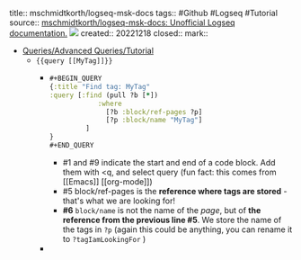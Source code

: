 title:: mschmidtkorth/logseq-msk-docs
tags:: #Github #Logseq #Tutorial 
source:: [mschmidtkorth/logseq-msk-docs: Unofficial Logseq documentation.](https://github.com/mschmidtkorth/logseq-msk-docs) ![](https://img.shields.io/github/stars/mschmidtkorth/logseq-msk-docs)
created:: 20221218
closed:: 
mark::

- [Queries/Advanced Queries/Tutorial](https://mschmidtkorth.github.io/logseq-msk-docs/#/page/queries%2Fadvanced%20queries%2Ftutorial)
  - `{{query [[MyTag]]}}`
    - ```clojure
      #+BEGIN_QUERY
      {:title "Find tag: MyTag"
      :query [:find (pull ?b [*])
                  :where
                    [?b :block/ref-pages ?p]
                    [?p :block/name "MyTag"]
      	       ]
      }
      #+END_QUERY
      ```
      - \#1 and \#9 indicate the start and end of a code block. Add them with <q, and select query (fun fact: this comes from [[Emacs]] [[org-mode]])
      - \#5 block/ref-pages is the **reference where tags are stored** - that's what we are looking for!
      - **#6**  `block/name`  is not the name of the *page*, but of **the reference from the previous line #5**. We store the name of the tags in  `?p`  (again this could be anything, you can rename it to  `?tagIamLookingFor` )
    -